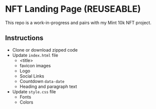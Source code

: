 # NFT Landing Page (REUSEABLE)

This repo is a work-in-progress and pairs with my Mint 10k NFT project. 

## Instructions

- Clone or download zipped code
- Update `index.html` file
  - \<title\>
  - favicon images
  - Logo
  - Social Links
  - Countdown `data-date`
  - Heading and paragraph text
- Update `style.css` file
  - Fonts
  - Colors

